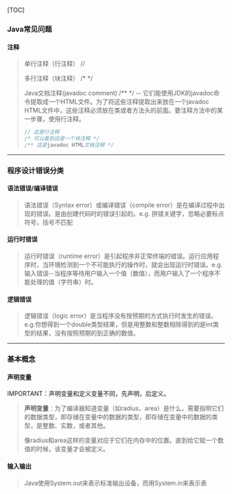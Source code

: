[TOC]

### Java常见问题

#### 注释

> 单行注释（行注释） //
>
> 多行注释（块注释） /* */
>
> Java文档注释(javadoc comment) /** */ -- 它们能使用JDK的javadoc命令提取成一个HTML文件。为了将这些注释提取出来放在一个javadoc HTML文件中，这些注释必须放在类或者方法头的前面。要注释方法中的某一步骤，使用行注释。
>
> ```java
> // 这是行注释
> /* 可以看到这是一个块注释 */
> /** 这是javadoc HTML文档注释 */
> ```

-------

### 程序设计错误分类

#### 语法错误/编译错误

> 语法错误（Syntax error）或编译错误（compile error）是在编译过程中出现的错误。是由创建代码时的错误引起的。e.g. 拼错关键字，忽略必要标点符号，括号不匹配

#### 运行时错误

> 运行时错误（runtime error）是引起程序非正常终端的错误。运行应用程序时，当环境检测到一个不可能执行的操作时，就会出现运行时错误。e.g.输入错误--当程序等待用户输入一个值（数值），而用户输入了一个程序不能处理的值（字符串）时。

#### 逻辑错误

> 逻辑错误（logic error）是当程序没有按预期的方式执行时发生的错误。e.g.你想得到一个double类型结果，但是用整数和整数相除得到的是int类型的结果，没有按照预期的到正确的数值。

-------

### 基本概念

#### 声明变量

IMPORTANT：声明变量和定义变量不同，先声明，后定义。

> **声明变量**：为了编译器知道变量（如radius、area）是什么，需要指明它们的数据类型，即存储在变量中的数据的类型，即存储在变量中的数据的类型，是整数、实数，或者其他。
>
> 像radius和area这样的变量对应于它们在内存中的位置。直到给它赋一个数值的时候，该变量才会被定义。

#### 输入输出

> Java使用System.out来表示标准输出设备，而用System.in来表示表